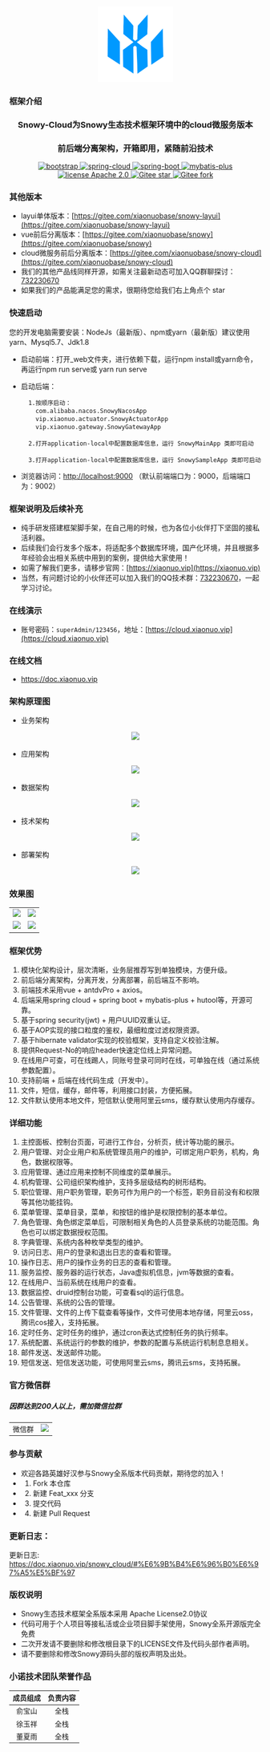 <div align="center">
    <p align="center">
        <img src="./_web/public/logo.png" height="150" alt="logo"/>
    </p>
</div>

### 框架介绍
<div align="center"><h3 align="center">Snowy-Cloud为Snowy生态技术框架环境中的cloud微服务版本</h3></div>
<div align="center"><h3 align="center">前后端分离架构，开箱即用，紧随前沿技术</h3></div>

<p align="center">     
    <p align="center">
        <a href="https://www.antdv.com/docs/vue/introduce-cn/">
            <img src="https://img.shields.io/badge/vue--ant--design-2.1.0-blue.svg" alt="bootstrap">
        </a> 
        <a href="https://spring.io/projects/spring-cloud">
            <img src="https://img.shields.io/badge/spring--cloud-Hoxton-orange.svg" alt="spring-cloud">
        </a>
        <a href="http://spring.io/projects/spring-boot">
            <img src="https://img.shields.io/badge/spring--boot-2.3.2-green.svg" alt="spring-boot">
        </a>
        <a href="http://mp.baomidou.com">
            <img src="https://img.shields.io/badge/mybatis--plus-3.3.2-blue.svg" alt="mybatis-plus">
        </a>  
        <a href="./LICENSE">
            <img src="https://img.shields.io/badge/license-Apache%202-red" alt="license Apache 2.0">
        </a>
        <a href="https://gitee.com/xiaonuobase/snowy-cloud">
            <img src="https://gitee.com/xiaonuobase/snowy-cloud/badge/star.svg?theme=dark" alt="Gitee star">
        </a>
        <a href="https://gitee.com/xiaonuobase/snowy-cloud">
            <img src="https://gitee.com/xiaonuobase/snowy-cloud/badge/fork.svg?theme=dark" alt="Gitee fork">
        </a>
    </p>
</p>

### 其他版本

* layui单体版本：[https://gitee.com/xiaonuobase/snowy-layui](https://gitee.com/xiaonuobase/snowy-layui)
* vue前后分离版本：[https://gitee.com/xiaonuobase/snowy](https://gitee.com/xiaonuobase/snowy)
* cloud微服务前后分离版本：[https://gitee.com/xiaonuobase/snowy-cloud](https://gitee.com/xiaonuobase/snowy-cloud)
* 我们的其他产品线同样开源，如需关注最新动态可加入QQ群聊探讨：[732230670](https://wpa.qq.com/msgrd?v=3&uin=732230670&_blank)
* 如果我们的产品能满足您的需求，很期待您给我们右上角点个 star

### 快速启动

您的开发电脑需要安装：NodeJs（最新版）、npm或yarn（最新版）建议使用yarn、Mysql5.7、Jdk1.8

* 启动前端：打开_web文件夹，进行依赖下载，运行npm install或yarn命令，再运行npm run serve或 yarn run serve
* 启动后端：

        1.按顺序启动：
          com.alibaba.nacos.SnowyNacosApp
          vip.xiaonuo.actuator.SnowyActuatorApp
          vip.xiaonuo.gateway.SnowyGatewayApp
          
        2.打开application-local中配置数据库信息，运行 SnowyMainApp 类即可启动

        3.打开application-local中配置数据库信息，运行 SnowySampleApp 类即可启动
        
* 浏览器访问：<http://localhost:9000> （默认前端端口为：9000，后端端口为：9002）

### 框架说明及后续补充

* 纯手研发搭建框架脚手架，在自己用的时候，也为各位小伙伴打下坚固的接私活利器。
* 后续我们会行发多个版本，将适配多个数据库环境，国产化环境，并且根据多年经验会出相关系统中用到的案例，提供给大家使用！
* 如需了解我们更多，请移步官网：[https://xiaonuo.vip](https://xiaonuo.vip)
* 当然，有问题讨论的小伙伴还可以加入我们的QQ技术群：[732230670](https://wpa.qq.com/msgrd?v=3&uin=732230670&_blank)，一起学习讨论。

### 在线演示

* 账号密码：`superAdmin/123456`，地址：[https://cloud.xiaonuo.vip](https://cloud.xiaonuo.vip)

### 在线文档

* https://doc.xiaonuo.vip

### 架构原理图
* 业务架构
<p align="center">
    <img src="https://pan.xiaonuo.vip/?explorer/share/fileOut&shareID=68yzjuiA&path=%7BshareItemLink%3A68yzjuiA%7D%2F"/>
</p>

* 应用架构
<p align="center">
    <img src="https://pan.xiaonuo.vip/?explorer/share/fileOut&shareID=68yzy4Aw&path=%7BshareItemLink%3A68yzy4Aw%7D%2F"/>
</p>

* 数据架构
<p align="center">
    <img src="https://pan.xiaonuo.vip/?explorer/share/fileOut&shareID=68y0EfOg&path=%7BshareItemLink%3A68y0EfOg%7D%2F"/>
</p>

* 技术架构
<p align="center">
    <img src="https://pan.xiaonuo.vip/?explorer/share/fileOut&shareID=68y0Q2EA&path=%7BshareItemLink%3A68y0Q2EA%7D%2F"/>
</p>

* 部署架构
<p align="center">
    <img src="https://pan.xiaonuo.vip/?explorer/share/fileOut&shareID=68y0jARw&path=%7BshareItemLink%3A68y0jARw%7D%2F"/>
</p>

### 效果图

<table>
    <tr>
        <td><img src="https://oscimg.oschina.net/oscnet/up-62d4b535dadbfa8ff343cb290d58be43ef0.png"/></td>
        <td><img src="https://oscimg.oschina.net/oscnet/up-98b3e79f8008b6319ce6394d80172ff02a3.png"/></td>
    </tr>
    <tr>
        <td><img src="https://images.gitee.com/uploads/images/2020/1208/133142_37420daa_1980003.jpeg"/></td>
        <td><img src="https://images.gitee.com/uploads/images/2020/1208/133250_3749a395_1980003.jpeg"/></td>
    </tr>
</table>

### 框架优势

1. 模块化架构设计，层次清晰，业务层推荐写到单独模块，方便升级。
2. 前后端分离架构，分离开发，分离部署，前后端互不影响。
3. 前端技术采用vue + antdvPro + axios。
3. 后端采用spring cloud + spring boot + mybatis-plus + hutool等，开源可靠。
4. 基于spring security(jwt) + 用户UUID双重认证。
5. 基于AOP实现的接口粒度的鉴权，最细粒度过滤权限资源。
6. 基于hibernate validator实现的校验框架，支持自定义校验注解。
7. 提供Request-No的响应header快速定位线上异常问题。
8. 在线用户可查，可在线踢人，同账号登录可同时在线，可单独在线（通过系统参数配置）。
9. 支持前端 + 后端在线代码生成（开发中）。
10. 文件，短信，缓存，邮件等，利用接口封装，方便拓展。
11. 文件默认使用本地文件，短信默认使用阿里云sms，缓存默认使用内存缓存。

### 详细功能

1. 主控面板、控制台页面，可进行工作台，分析页，统计等功能的展示。
2. 用户管理、对企业用户和系统管理员用户的维护，可绑定用户职务，机构，角色，数据权限等。
3. 应用管理、通过应用来控制不同维度的菜单展示。
4. 机构管理、公司组织架构维护，支持多层级结构的树形结构。
5. 职位管理、用户职务管理，职务可作为用户的一个标签，职务目前没有和权限等其他功能挂钩。
6. 菜单管理、菜单目录，菜单，和按钮的维护是权限控制的基本单位。
7. 角色管理、角色绑定菜单后，可限制相关角色的人员登录系统的功能范围。角色也可以绑定数据授权范围。
8. 字典管理、系统内各种枚举类型的维护。
9. 访问日志、用户的登录和退出日志的查看和管理。
10. 操作日志、用户的操作业务的日志的查看和管理。
11. 服务监控、服务器的运行状态，Java虚拟机信息，jvm等数据的查看。
12. 在线用户、当前系统在线用户的查看。
13. 数据监控、druid控制台功能，可查看sql的运行信息。
14. 公告管理、系统的公告的管理。
15. 文件管理、文件的上传下载查看等操作，文件可使用本地存储，阿里云oss，腾讯cos接入，支持拓展。
16. 定时任务、定时任务的维护，通过cron表达式控制任务的执行频率。
17. 系统配置、系统运行的参数的维护，参数的配置与系统运行机制息息相关。
18. 邮件发送、发送邮件功能。
19. 短信发送、短信发送功能，可使用阿里云sms，腾讯云sms，支持拓展。

### 官方微信群

##### 因群达到200人以上，需加微信拉群

<table>
    <tr>
        <td>微信群</td>
        <td><img src="https://pan.xiaonuo.vip/?explorer/share/file&hash=ecc5LVAwwRuysFB28xQQb1p3IPC13hzAtji_Sxyr42naNTnj7xurmI8&name=weixin.png" width="120"/></td>
    </tr>
</table>

### 参与贡献

- 欢迎各路英雄好汉参与Snowy全系版本代码贡献，期待您的加入！
- 1.  Fork 本仓库
- 2.  新建 Feat_xxx 分支
- 3.  提交代码
- 4.  新建 Pull Request

### 更新日志：

更新日志:
[https://doc.xiaonuo.vip/snowy_cloud/#%E6%9B%B4%E6%96%B0%E6%97%A5%E5%BF%97
](https://doc.xiaonuo.vip/snowy_cloud/#%E6%9B%B4%E6%96%B0%E6%97%A5%E5%BF%97
)

### 版权说明

- Snowy生态技术框架全系版本采用 Apache License2.0协议
- 代码可用于个人项目等接私活或企业项目脚手架使用，Snowy全系开源版完全免费
- 二次开发请不要删除和修改根目录下的LICENSE文件及代码头部作者声明。
- 请不要删除和修改Snowy源码头部的版权声明及出处。


### 小诺技术团队荣誉作品

| 成员组成 | 负责内容 |
| :---: | :---: |
| 俞宝山 | 全栈 |
| 徐玉祥 | 全栈 |
| 董夏雨 | 全栈 |


